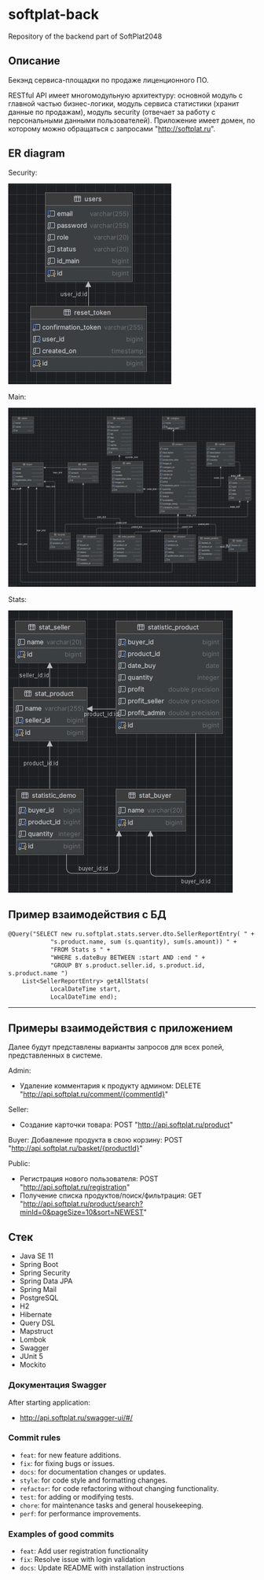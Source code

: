 # softplat-back
Repository of the backend part of SoftPlat2048
## Описание 
Бекэнд сервиса-площадки по продаже лиценционного ПО.

RESTful API имеет многомодульную архитектуру: 
основной модуль с главной частью бизнес-логики, модуль сервиса статистики (хранит данные по продажам), модуль security (отвечает за работу с персональными данными пользователей).
Приложение имеет домен, по которому можно обращаться с запросами "http://softplat.ru". 

## ER diagram
Security:

![SCHEME](https://github.com/software-sales-and-installations/softplat-back/blob/dev-microservices/er-diagram-db/softplat-security.jpg)

Main:

![SCHEME](https://github.com/software-sales-and-installations/softplat-back/blob/dev-microservices/er-diagram-db/softplat-main.jpg)

Stats:

![SCHEME](https://github.com/software-sales-and-installations/softplat-back/blob/dev-microservices/er-diagram-db/softplat-stats.jpg)

## Пример взаимодействия с БД
```
@Query("SELECT new ru.softplat.stats.server.dto.SellerReportEntry( " +
            "s.product.name, sum (s.quantity), sum(s.amount)) " +
            "FROM Stats s " +
            "WHERE s.dateBuy BETWEEN :start AND :end " +
            "GROUP BY s.product.seller.id, s.product.id, s.product.name ")
    List<SellerReportEntry> getAllStats(
            LocalDateTime start,
            LocalDateTime end);
```
----

## Примеры взаимодействия с приложением
Далее будут представлены варианты запросов для 
всех ролей, представленных в системе.

Admin:
- Удаление комментария к продукту админом: DELETE "http://api.softplat.ru/comment/{commentId}"

Seller:
- Создание карточки товара: POST "http://api.softplat.ru/product"

Buyer:
Добавление продукта в свою корзину: POST "http://api.softplat.ru/basket/{productId}"

Public:
- Регистрация нового пользователя: POST "http://api.softplat.ru/registration"
- Получение списка продуктов/поиск/фильтрация: GET "http://api.softplat.ru/product/search?minId=0&pageSize=10&sort=NEWEST"

## Стек
- Java SE 11
- Spring Boot
- Spring Security
- Spring Data JPA
- Spring Mail
- PostgreSQL 
- H2
- Hibernate
- Query DSL
- Mapstruct
- Lombok
- Swagger
- JUnit 5
- Mockito

### Документация Swagger
After starting application:
- http://api.softplat.ru/swagger-ui/#/

### Commit rules
- ```feat```: for new feature additions.
- ```fix```: for fixing bugs or issues.
- ```docs```: for documentation changes or updates. 
- ```style```: for code style and formatting changes. 
- ```refactor```: for code refactoring without changing functionality. 
- ```test```: for adding or modifying tests. 
- ```chore```: for maintenance tasks and general housekeeping. 
- ```perf```: for performance improvements.

### Examples of good commits
- ```feat```: Add user registration functionality
- ```fix```: Resolve issue with login validation
- ```docs```: Update README with installation instructions
